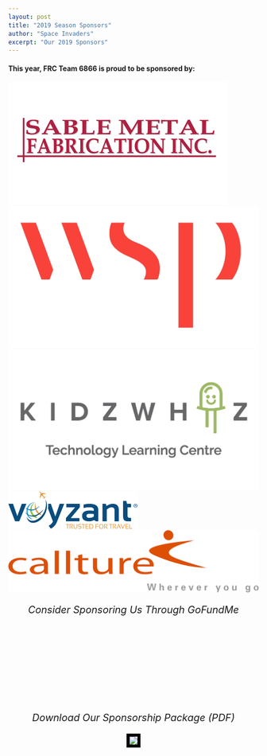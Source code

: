```yaml
---
layout: post
title: "2019 Season Sponsors"
author: "Space Invaders"
excerpt: "Our 2019 Sponsors"
---
```


#### This year, FRC Team 6866 is proud to be sponsored by:

<div class="row">
    <div class="col s4"><a href="http://www.sablemetal.com"><img src="/assets/logos/sponsors/Sable.gif"></a></div>
    <div class="col s4"><a href="https://www.wsp.com"><img src="/assets/logos/sponsors/wsp.jpg"></a></div>
    <div class="col s4"><a href="https://kidzwhiz.com"><img src="/assets/logos/sponsors/Kidzwhiz.png"></a></div>
</div>
<div class="row">
    <div class="col s3 offset-s3"><a href="https://www.voyzant.com/"><img src="/assets/logos/sponsors/silver/voyzant.png"></a></div>
    <div class="col s3"><a href="https://www.callture.com/"><img src="/assets/logos/sponsors/bronze/callture.png"></a></div>
</div>

<div class="divider"></div>

<div class="row" style="text-align: center;">
    <div class = "col m6 s12">
        <p style="font-size:20px"><i>Consider Sponsoring Us Through GoFundMe</i></p>
        <iframe class='gfm-media-widget' image='1' coinfo='0' width='100%' height='100%' frameborder='0' id='frc-team-6866-space-invaders-provincials-2019'></iframe><script src='//funds.gofundme.com/js/5.0/media-widget.js'></script>
    </div>
    <div class="col m6 s12">
        <p style="font-size:20px"><i>Download Our Sponsorship Package (PDF)</i></p>
        <a href="/assets/sponsorship-package-en.pdf">
            <img src="http://mcrobotics.ca/assets/sponsorship_cover.png" style="width: 40%;border-color: black;border-width: 6px;border-style: solid;">
        </a>
    </div>
</div>
